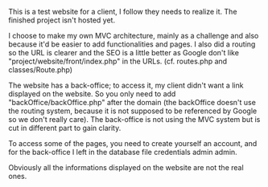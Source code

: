 This is a test website for a client, I follow they needs to realize it. The finished project isn't hosted yet.

I choose to make my own MVC architecture, mainly as a challenge and also because it'd be easier to add functionalities and pages. I also did a routing so the URL is clearer and the SEO is a little better as Google don't like "project/website/front/index.php" in the URLs. (cf. routes.php and classes/Route.php)

The website has a back-office; to access it, my client didn't want a link displayed on the website. So you only need to add "backOffice/backOffice.php" after the domain (the backOffice doesn't use the routing system, because it is not supposed to be referenced by Google so we don't really care). The back-office is not using the MVC system but is cut in different part to gain clarity.

To access some of the pages, you need to create yourself an account, and for the back-office I left in the database file credentials admin admin.

Obviously all the informations displayed on the website are not the real ones.